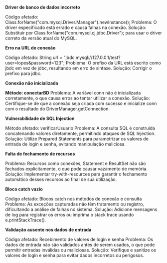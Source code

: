 **Driver de banco de dados incorreto**

Código afetado: Class.forName("com.mysql.Driver.Manager").newInstance();
Problema: O driver especificado está errado e causa falhas na conexão.
Solução: Substituir por Class.forName("com.mysql.cj.jdbc.Driver"); para usar o driver correto da versão atual do MySQL.

**Erro na URL de conexão**

Código afetado: String url = "jbdc:mysql://127.0.0.1/test?user=lopes&password=123";
Problema: O prefixo da URL está escrito como jbdc em vez de jdbc, resultando em erro de sintaxe.
Solução: Corrigir o prefixo para jdbc.

**Conexão não inicializada**

**Método: conectarBD**
Problema: A variável conn não é inicializada corretamente, o que causa erros ao tentar utilizar a conexão.
Solução: Certifique-se de que a conexão seja criada com sucesso e inicialize conn com o resultado do DriverManager.getConnection.

**Vulnerabilidade de SQL Injection**

Método afetado: verificarUsuario
Problema: A consulta SQL é construída concatenando valores diretamente, permitindo ataques de SQL Injection.
Solução: Utilize Prepared Statements para parametrizar os valores de entrada de login e senha, evitando manipulação maliciosa.

**Falta de fechamento de recursos**

Problema: Recursos como conexões, Statement e ResultSet não são fechados explicitamente, o que pode causar vazamento de memória.
Solução: Implementar try-with-resources para garantir o fechamento automático desses recursos ao final de sua utilização.

**Bloco catch vazio**

Código afetado: Blocos catch nos métodos de conexão e consulta
Problema: As exceções capturadas não têm tratamento ou registro, dificultando a análise de falhas no sistema.
Solução: Adicione mensagens de log para registrar os erros ou imprima o stack trace usando e.printStackTrace().

**Validação ausente nos dados de entrada**

Código afetado: Recebimento de valores de login e senha
Problema: Os dados de entrada não são validados antes de serem usados, o que pode permitir entradas inválidas ou maliciosas.
Solução: Verifique e sanitize os valores de login e senha para evitar dados incorretos ou perigosos.